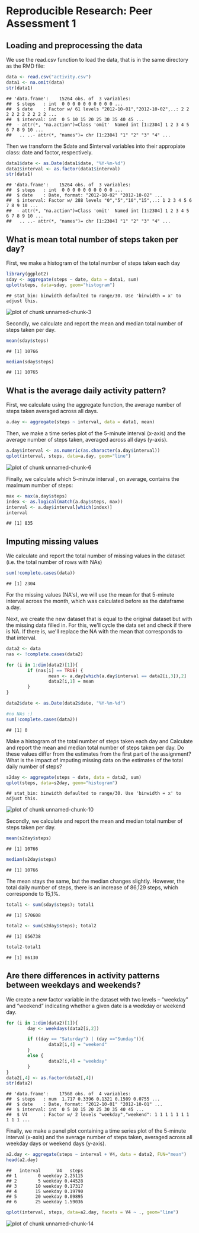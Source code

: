 # Reproducible Research: Peer Assessment 1


## Loading and preprocessing the data

We use the read.csv function to load the data, that is in the same directory as the RMD file:

```r
data <- read.csv("activity.csv")
data1 <- na.omit(data)
str(data1)
```

```
## 'data.frame':	15264 obs. of  3 variables:
##  $ steps   : int  0 0 0 0 0 0 0 0 0 0 ...
##  $ date    : Factor w/ 61 levels "2012-10-01","2012-10-02",..: 2 2 2 2 2 2 2 2 2 2 ...
##  $ interval: int  0 5 10 15 20 25 30 35 40 45 ...
##  - attr(*, "na.action")=Class 'omit'  Named int [1:2304] 1 2 3 4 5 6 7 8 9 10 ...
##   .. ..- attr(*, "names")= chr [1:2304] "1" "2" "3" "4" ...
```

Then we transform the $date and $interval variables into their appropiate class: date and factor, respectively.

```r
data1$date <- as.Date(data1$date, "%Y-%m-%d")
data1$interval <- as.factor(data1$interval)
str(data1)
```

```
## 'data.frame':	15264 obs. of  3 variables:
##  $ steps   : int  0 0 0 0 0 0 0 0 0 0 ...
##  $ date    : Date, format: "2012-10-02" "2012-10-02" ...
##  $ interval: Factor w/ 288 levels "0","5","10","15",..: 1 2 3 4 5 6 7 8 9 10 ...
##  - attr(*, "na.action")=Class 'omit'  Named int [1:2304] 1 2 3 4 5 6 7 8 9 10 ...
##   .. ..- attr(*, "names")= chr [1:2304] "1" "2" "3" "4" ...
```


## What is mean total number of steps taken per day?

First, we make a histogram of the total number of steps taken each day

```r
library(ggplot2)
sday <- aggregate(steps ~ date, data = data1, sum)
qplot(steps, data=sday, geom="histogram")
```

```
## stat_bin: binwidth defaulted to range/30. Use 'binwidth = x' to adjust this.
```

![plot of chunk unnamed-chunk-3](PA1_template_files/figure-html/unnamed-chunk-3.png) 

Secondly, we calculate and report the mean and median total number of steps taken per day.

```r
mean(sday$steps)
```

```
## [1] 10766
```

```r
median(sday$steps)
```

```
## [1] 10765
```

## What is the average daily activity pattern?

First, we calculate using the aggregate function, the average number of steps taken averaged across all days.

```r
a.day <- aggregate(steps ~ interval, data = data1, mean)
```

Then, we make a time series plot  of the 5-minute interval (x-axis) and the average number of steps taken, averaged across all days (y-axis).

```r
a.day$interval <- as.numeric(as.character(a.day$interval))
qplot(interval, steps, data=a.day, geom="line")
```

![plot of chunk unnamed-chunk-6](PA1_template_files/figure-html/unnamed-chunk-6.png) 

Finally, we calculate which 5-minute interval , on average, contains the maximum number of steps:

```r
max <- max(a.day$steps)
index <- as.logical(match(a.day$steps, max))
interval <- a.day$interval[which(index)]
interval
```

```
## [1] 835
```

## Imputing missing values

We calculate and report the total number of missing values in the dataset
(i.e. the total number of rows with NAs)


```r
sum(!complete.cases(data))
```

```
## [1] 2304
```

For the missing values (NA's), we will use the mean for that 5-minute interval across the month, which was calculated before as the dataframe a.day.

Next, we create the new dataset that is equal to the original dataset but with the missing data filled in. For this, we'll cycle the data set and check if there is NA. If there is, we'll replace the NA with the mean that corresponds to that interval.


```r
data2 <- data
nas <- !complete.cases(data2)

for (i in 1:dim(data2)[1]){
        if (nas[i] == TRUE) {
                mean <- a.day[which(a.day$interval == data2[i,3]),2]
                data2[i,1] = mean
        }
}

data2$date <- as.Date(data2$date, "%Y-%m-%d")

#no NAs :)
sum(!complete.cases(data2))
```

```
## [1] 0
```

Make a histogram of the total number of steps taken each day and Calculate and report the mean and median total number of steps taken per day. Do these values differ from the estimates from the first part of the assignment? What is the impact of imputing missing data on the estimates of the total daily number of steps?


```r
s2day <- aggregate(steps ~ date, data = data2, sum)
qplot(steps, data=s2day, geom="histogram")
```

```
## stat_bin: binwidth defaulted to range/30. Use 'binwidth = x' to adjust this.
```

![plot of chunk unnamed-chunk-10](PA1_template_files/figure-html/unnamed-chunk-10.png) 

Secondly, we calculate and report the mean and median total number of steps taken per day.

```r
mean(s2day$steps)
```

```
## [1] 10766
```

```r
median(s2day$steps)
```

```
## [1] 10766
```

The mean stays the same, but the median changes slightly. However, the total daily number of steps, there is an increase of 86,129 steps, which corresponde to 15,1%.

```r
total1 <- sum(sday$steps); total1
```

```
## [1] 570608
```

```r
total2 <- sum(s2day$steps); total2
```

```
## [1] 656738
```

```r
total2-total1
```

```
## [1] 86130
```

## Are there differences in activity patterns between weekdays and weekends?

We create a new factor variable in the dataset with two levels – “weekday” and “weekend” indicating whether a given date is a weekday or weekend day.


```r
for (i in 1:dim(data2)[1]){
        day <- weekdays(data2[i,2])

        if ((day == "Saturday") | (day =="Sunday")){
                data2[i,4] = "weekend"
        }
        else {
                data2[i,4] = "weekday"
        }
}
data2[,4] <- as.factor(data2[,4])
str(data2)
```

```
## 'data.frame':	17568 obs. of  4 variables:
##  $ steps   : num  1.717 0.3396 0.1321 0.1509 0.0755 ...
##  $ date    : Date, format: "2012-10-01" "2012-10-01" ...
##  $ interval: int  0 5 10 15 20 25 30 35 40 45 ...
##  $ V4      : Factor w/ 2 levels "weekday","weekend": 1 1 1 1 1 1 1 1 1 1 ...
```

Finally, we make a panel plot containing a time series plot of the 5-minute interval (x-axis) and the average number of steps taken, averaged across all weekday days or weekend days (y-axis).


```r
a2.day <- aggregate(steps ~ interval + V4, data = data2, FUN="mean")
head(a2.day)
```

```
##   interval      V4   steps
## 1        0 weekday 2.25115
## 2        5 weekday 0.44528
## 3       10 weekday 0.17317
## 4       15 weekday 0.19790
## 5       20 weekday 0.09895
## 6       25 weekday 1.59036
```

```r
qplot(interval, steps, data=a2.day, facets = V4 ~ ., geom="line")
```

![plot of chunk unnamed-chunk-14](PA1_template_files/figure-html/unnamed-chunk-14.png) 
